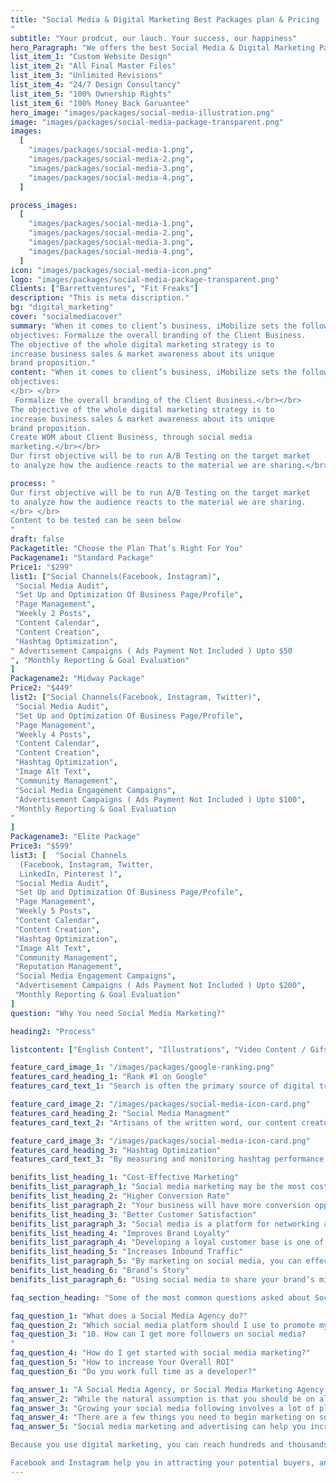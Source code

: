 ```yaml
---
title: "Social Media & Digital Marketing Best Packages plan & Pricing
"
subtitle: "Your prodcut, our lauch. Your success, our happiness"
hero_Paragraph: "We offers the best Social Media & Digital Marketing Packages in affordable budget. The business website is now the backbone and the infrastructure around which you build your business."
list_item_1: "Custom Website Design"
list_item_2: "All Final Master Files"
list_item_3: "Unlimited Revisions"
list_item_4: "24/7 Design Consultancy"
list_item_5: "100% Ownership Rights"
list_item_6: "100% Money Back Garuantee"
hero_image: "images/packages/social-media-illustration.png"
image: "images/packages/social-media-package-transparent.png"
images:
  [
    "images/packages/social-media-1.png",
    "images/packages/social-media-2.png",
    "images/packages/social-media-3.png",
    "images/packages/social-media-4.png",
  ]

process_images:
  [
    "images/packages/social-media-1.png",
    "images/packages/social-media-2.png",
    "images/packages/social-media-3.png",
    "images/packages/social-media-4.png",
  ]
icon: "images/packages/social-media-icon.png"
logo: "images/packages/social-media-package-transparent.png"
Clients: ["Barrettventures", "Fit Freaks"]
description: "This is meta discription."
bg: "digital_marketing"
cover: "socialmediacover"
summary: "When it comes to client’s business, iMobilize sets the following
objectives: Formalize the overall branding of the Client Business.
The objective of the whole digital marketing strategy is to
increase business sales & market awareness about its unique
brand proposition."
content: "When it comes to client’s business, iMobilize sets the following
objectives:
</br> </br>
 Formalize the overall branding of the Client Business.</br></br>
The objective of the whole digital marketing strategy is to
increase business sales & market awareness about its unique
brand proposition.
Create WOM about Client Business, through social media
marketing.</br></br>
Our first objective will be to run A/B Testing on the target market
to analyze how the audience reacts to the material we are sharing.</br>"

process: "
Our first objective will be to run A/B Testing on the target market
to analyze how the audience reacts to the material we are sharing.
</br> </br>
Content to be tested can be seen below
"
draft: false
Packagetitle: "Choose the Plan That’s Right For You"
Packagename1: "Standard Package"
Price1: "$299"
list1: ["Social Channels(Facebook, Instagram)",
 "Social Media Audit",
 "Set Up and Optimization Of Business Page/Profile",
 "Page Management",
 "Weekly 2 Posts",
 "Content Calendar",
 "Content Creation",
 "Hashtag Optimization",
" Advertisement Campaigns ( Ads Payment Not Included ) Upto $50
", "Monthly Reporting & Goal Evaluation"
]
Packagename2: "Midway Package"
Price2: "$449"
list2: ["Social Channels(Facebook, Instagram, Twitter)",
 "Social Media Audit",
 "Set Up and Optimization Of Business Page/Profile",
 "Page Management",
 "Weekly 4 Posts",
 "Content Calendar",
 "Content Creation",
 "Hashtag Optimization",
 "Image Alt Text",
 "Community Management",
 "Social Media Engagement Campaigns",
 "Advertisement Campaigns ( Ads Payment Not Included ) Upto $100",
 "Monthly Reporting & Goal Evaluation
"
]
Packagename3: "Elite Package"
Price3: "$599"
list3: [  "Social Channels
  (Facebook, Instagram, Twitter,
  LinkedIn, Pinterest )",
 "Social Media Audit",
 "Set Up and Optimization Of Business Page/Profile",
 "Page Management",
 "Weekly 5 Posts",
 "Content Calendar",
 "Content Creation",
 "Hashtag Optimization",
 "Image Alt Text",
 "Community Management",
 "Reputation Management",
 "Social Media Engagement Campaigns",
 "Advertisement Campaigns ( Ads Payment Not Included ) Upto $200",
 "Monthly Reporting & Goal Evaluation"
]
question: "Why You need Social Media Marketing?"

heading2: "Process"

listcontent: ["English Content", "Illustrations", "Video Content / Gifs","Real-Life Images", "Pictorial Content" ]

feature_card_image_1: "/images/packages/google-ranking.png"
features_card_heading_1: "Rank #1 on Google"
features_card_text_1: "Search is often the primary source of digital traffic for brands and complements other marketing channels. Greater visibility and ranking higher in search results than your competition can have a material impact on your bottom line."

feature_card_image_2: "/images/packages/social-media-icon-card.png"
features_card_heading_2: "Social Media Managment"
features_card_text_2: "Artisans of the written word, our content creators and the team of copywriters take the time to get to know your company and brand. Through this involvement process, we can ensure that each piece of content is curated with the right brand voice and message. You have a story to tell your audience"

feature_card_image_3: "/images/packages/social-media-icon-card.png"
features_card_heading_3: "Hashtag Optimization"
features_card_text_3: "By measuring and monitoring hashtag performance, you'll know whether your hashtag targeting needs further improvement or is already working just fine. This data is essential for your marketing team to determine why some posts are doing well while others are not."

benifits_list_heading_1: "Cost-Effective Marketing"
benifits_list_paragraph_1: "Social media marketing may be the most cost-effective component of an advertising strategy. Almost all social networking platforms allow you to sign up and create a profile for free, and any paid promotions you decide to invest in are relatively inexpensive when compared to other marketing tactics."
benifits_list_heading_2: "Higher Conversion Rate"
benifits_list_paragraph_2: "Your business will have more conversion opportunities as a result of higher visibility. Every blog post, photograph, video, or remark has the potential to drive traffic to your company’s website. Through a humanization factor, social media marketing allows your company to make a great impression."
benifits_list_heading_3: "Better Customer Satisfaction"
benifits_list_paragraph_3: "Social media is a platform for networking and communication. It is critical to give your firm a voice through these platforms in order to humanize it. Customers like receiving a personalized answer rather than an automatic one when they leave comments on your pages."
benifits_list_heading_4: "Improves Brand Loyalty"
benifits_list_paragraph_4: "Developing a loyal customer base is one of the primary goals of almost all businesses. Given that customer satisfaction and brand loyalty typically go hand in hand, it is critical to engage with customers on a regular basis and begin developing a bond with them."
benifits_list_heading_5: "Increases Inbound Traffic"
benifits_list_paragraph_5: "By marketing on social media, you can effectively open your business to a wider variety of versatile consumers across the globe. Every social media profile visit that you get works as a gateway to your website, and every piece of content you post is one more opportunity to acquire a new customer."
benifits_list_heading_6: "Brand’s Story"
benifits_list_paragraph_6: "Using social media to share your brand’s mission and stories is an excellent way to do so. Effective stories can have a significant impact on the image of your brand. They can be simple or complex, depending on what you believe will be the most effective."

faq_section_heading: "Some of the most common questions asked about Social Media Marketing."

faq_question_1: "What does a Social Media Agency do?"
faq_question_2: "Which social media platform should I use to promote my business?"
faq_question_3: "10. How can I get more followers on social media?
"
faq_question_4: "How do I get started with social media marketing?"
faq_question_5: "How to increase Your Overall ROI"
faq_question_6: "Do you work full time as a developer?"

faq_answer_1: "A Social Media Agency, or Social Media Marketing Agency works to grow your social media presence and following through tailored social media packages. Agencies optimise social media profiles, create both visual and written content for posts, and engage with users to grow your business social media accounts."
faq_answer_2: "While the natural assumption is that you should be on all the popular platforms, this can be counterproductive if not executed with a strategy. Instead, focus on a couple of platforms that are highly popular among your target audience. So the best platforms to use will vary for each business."
faq_answer_3: "Growing your social media following involves a lot of planning and strategizing as well as posting the right content and targeting the right audience."
faq_answer_4: "There are a few things you need to begin marketing on social media – a goal, a target audience and a strategy. "
faq_answer_5: "Social media marketing and advertising can help you increase your return on investment, as the cost of advertising on these social media forums is often less than the return, giving you more revenue.

Because you use digital marketing, you can reach hundreds and thousands of people by simply targeting ads, reducing your advertisement costs.

Facebook and Instagram help you in attracting your potential buyers, and at the same time, they aim to keep the potential customers engaged on their specific social media networks so that you and they both can benefit from this. "
---
```


